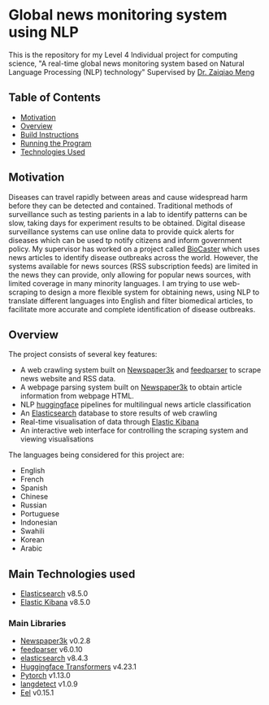 # Global news monitoring system using NLP
This is the repository for my Level 4 Individual project for computing science, "A real-time global news monitoring system based on Natural Language Processing (NLP) technology" Supervised by [Dr. Zaiqiao Meng](https://www.gla.ac.uk/schools/computing/staff/zaiqiaomeng/)

## Table of Contents
* [Motivation](#motivation)
* [Overview](#overview)
* [Build Instructions](#build-instructions)
* [Running the Program](#running-the-program)
* [Technologies Used](#main-technologies-used)

## Motivation
Diseases can travel rapidly between areas and cause widespread harm before they can be detected and contained. Traditional methods of surveillance such as testing parients in a lab to identify patterns can be slow, taking days for experiment results to be obtained. Digital disease surveillance systems can use online data to provide quick alerts for diseases which can be used tp notify citizens and inform government policy.
My supervisor has worked on a project called [BioCaster](http://www.biocaster.org/) which uses news articles to identify disease outbreaks across the world. However, the systems available for news sources (RSS subscription feeds) are limited in the news they can provide, only allowing for popular news sources, with limited coverage in many minority languages. I am trying to use web-scraping to design a more flexible system for obtaining news, using NLP to translate different languages into English and filter biomedical articles, to facilitate more accurate and complete identification of disease outbreaks.
## Overview
The project consists of several key features:
  * A web crawling system built on [Newspaper3k](https://github.com/codelucas/newspaper) and [feedparser](https://pypi.org/project/feedparser/) to scrape news website and RSS data.
  * A webpage parsing system built on [Newspaper3k](https://github.com/codelucas/newspaper) to obtain article information from webpage HTML.
  * NLP [huggingface](https://huggingface.co/) pipelines for multilingual news article classification
  * An [Elasticsearch](https://www.elastic.co/elasticsearch/) database to store results of web crawling 
  * Real-time visualisation of data through [Elastic Kibana](https://www.elastic.co/kibana/)
  * An interactive web interface for controlling the scraping system and viewing visualisations

The languages being considered for this project are:
* English
* French
* Spanish
* Chinese
* Russian
* Portuguese
* Indonesian
* Swahili
* Korean
* Arabic

## Main Technologies used
* [Elasticsearch](https://www.elastic.co/elasticsearch/) v8.5.0
* [Elastic Kibana](https://www.elastic.co/kibana/) v8.5.0
### Main Libraries
* [Newspaper3k](https://github.com/codelucas/newspaper) v0.2.8
* [feedparser](https://pypi.org/project/feedparser/) v6.0.10
* [elasticsearch](https://elasticsearch-py.readthedocs.io/en/v8.4.3/) v8.4.3
* [Huggingface Transformers](https://huggingface.co/transformers) v4.23.1
* [Pytorch](https://pytorch.org/blog/PyTorch-1.13-release/) v1.13.0
* [langdetect](https://pypi.org/project/langdetect/) v1.0.9
* [Eel](https://github.com/python-eel/Eel/releases/tag/v0.15.1) v0.15.1

